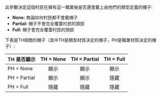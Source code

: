 此參數決定這個村民在擁有這一職業後是否還會戴上由他們的類型定義的帽子:
* **None:** 無論如何村民都不會戴帽子
* **Partial:** 帽子不會完全覆蓋村民的頭部
* **Full:** 帽子會完全覆蓋村民的頭部

下表是TH相關的帽子（其中TH是類型材質決定的帽子，PH是職業材質決定的帽子）:

| TH 是否顯示      | TH = None | TH = Partial | TH = Full |
| ------------ |:---------:|:------------:|:---------:|
| PH = None    |    顯示     |      顯示      |    顯示     |
| PH = Partial |    顯示     |      顯示      |    隱藏     |
| PH = Full    |    隱藏     |      隱藏      |    隱藏     |